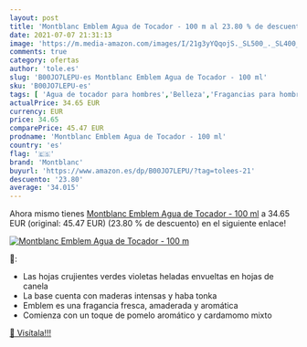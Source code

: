 ```yaml
---
layout: post
title: 'Montblanc Emblem Agua de Tocador - 100 m al 23.80 % de descuento'
date: 2021-07-07 21:31:13
image: 'https://m.media-amazon.com/images/I/21g3yYQqojS._SL500_._SL400_.jpg'
comments: true
category: ofertas
author: 'tole.es'
slug: 'B00JO7LEPU-es Montblanc Emblem Agua de Tocador - 100 ml'
sku: 'B00JO7LEPU-es'
tags: [ 'Agua de tocador para hombres','Belleza','Fragancias para hombres','Perfumes y fragancias','agua','de','montblanc','tocador', ]
actualPrice: 34.65 EUR
currency: EUR
price: 34.65
comparePrice: 45.47 EUR
prodname: 'Montblanc Emblem Agua de Tocador - 100 ml'
country: 'es'
flag: '🇪🇸'
brand: 'Montblanc'
buyurl: 'https://www.amazon.es/dp/B00JO7LEPU/?tag=tolees-21'
descuento: '23.80'
average: '34.015'
---
```


Ahora mismo tienes [Montblanc Emblem Agua de Tocador - 100 ml](https://www.amazon.es/dp/B00JO7LEPU/?tag=tolees-21) a 34.65 EUR (original: 45.47 EUR) (23.80 %  de descuento) en el siguiente enlace!

[![Montblanc Emblem Agua de Tocador - 100 m](https://m.media-amazon.com/images/I/21g3yYQqojS._SL500_._SL400_.jpg)](https://www.amazon.es/dp/B00JO7LEPU/?tag=tolees-21)

🔎:

- Las hojas crujientes verdes violetas heladas envueltas en hojas de canela
- La base cuenta con maderas intensas y haba tonka
- Emblem es una fragancia fresca, amaderada y aromática
- Comienza con un toque de pomelo aromático y cardamomo mixto

[🛒 Visítala!!!](https://www.amazon.es/dp/B00JO7LEPU/?tag=tolees-21)

